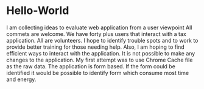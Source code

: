 # Hello-World
I am collecting ideas to evaluate web application from a user viewpoint
All commets are welcome. We have forty plus users that interact with a tax application. All are volunteers. I hope to identify trouble spots and to work to provide better training for those needing help. Also, I am hoping to find efficient ways to interact with the application. It is not possible to make any changes to the application. My first attempt was to use Chrome Cache file as the raw data. The application is form based. If the form could be identified it would be possible to identify form which consume most time and energy.
